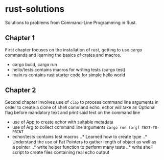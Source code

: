 # rust-solutions

Solutions to problems from Command-Line Programming in Rust.

## Chapter 1

First chapter focuses on the installation of rust, getting to use cargo
commands and learning the basics of crates and macros.
* cargo build, cargo run
* hello/tests contains macros for writing tests (cargo test)
* main.rs contains rust starter code for simple hello world

## Chapter 2

Second chapter involves use of `clap` to process command line arguments in
order to create a clone of shell command echo. echor will take an Optional flag
before mandatory text and print said text on the command line
* use of App to create echor with suitable metadata
* use of Arg to collect command line arguments `cargo run [arg] TEXT-TO-PRINT`
* echor/tests contains test macros
..* Learned how to create type
..* Understand the use of Fat Pointers to gather length of object as well as
a pointer
..* write helper function to perform many tests
..* write shell script to create files containing real echo output
 
